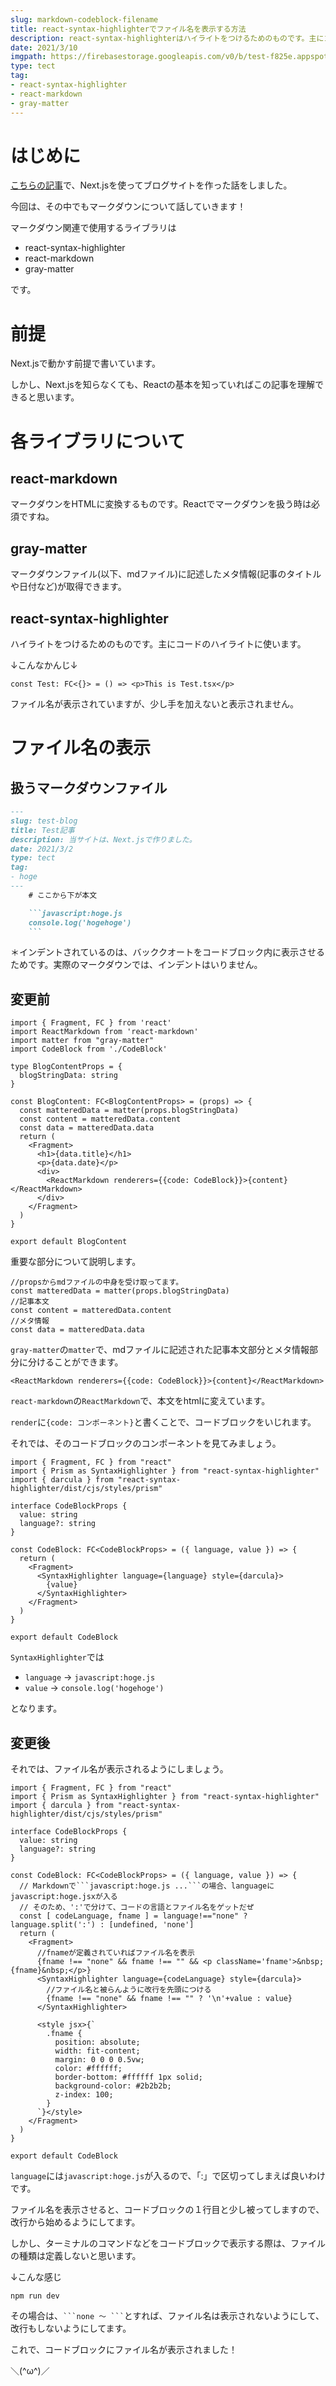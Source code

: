 ```yaml
---
slug: markdown-codeblock-filename
title: react-syntax-highlighterでファイル名を表示する方法
description: react-syntax-highlighterはハイライトをつけるためのものです。主にコードのハイライトに使います。react-markdownやgray-matterと一緒に使うことで、マークダウンをhtmlに変換できますが、そのプログラムのファイル名は表示できません。この記事では私が実装した表示方法を紹介します。
date: 2021/3/10
imgpath: https://firebasestorage.googleapis.com/v0/b/test-f825e.appspot.com/o/images%2Fblog%2Fblog-icon%2Ficonfinder_markdown_298823.png?alt=media&token=14cc8363-dd94-4dc4-885a-a90595e24f9a
type: tect
tag: 
- react-syntax-highlighter
- react-markdown
- gray-matter
---
```


# はじめに
[こちらの記事](https://nosuke-blog.site/blog/make-next-blog)で、Next.jsを使ってブログサイトを作った話をしました。

今回は、その中でもマークダウンについて話していきます！


マークダウン関連で使用するライブラリは
- react-syntax-highlighter
- react-markdown
- gray-matter

です。

# 前提
Next.jsで動かす前提で書いています。

しかし、Next.jsを知らなくても、Reactの基本を知っていればこの記事を理解できると思います。

# 各ライブラリについて
## react-markdown
マークダウンをHTMLに変換するものです。Reactでマークダウンを扱う時は必須ですね。

## gray-matter
マークダウンファイル(以下、mdファイル)に記述したメタ情報(記事のタイトルや日付など)が取得できます。

## react-syntax-highlighter
ハイライトをつけるためのものです。主にコードのハイライトに使います。

↓こんなかんじ↓
```typescript:Test.tsx
const Test: FC<{}> = () => <p>This is Test.tsx</p>
```

ファイル名が表示されていますが、少し手を加えないと表示されません。

# ファイル名の表示
## 扱うマークダウンファイル
```md:test.md
---
slug: test-blog
title: Test記事
description: 当サイトは、Next.jsで作りました。
date: 2021/3/2
type: tect
tag: 
- hoge
---
    # ここから下が本文

    ```javascript:hoge.js
    console.log('hogehoge')
    ```

```
＊インデントされているのは、バッククオートをコードブロック内に表示させるためです。実際のマークダウンでは、インデントはいりません。

## 変更前
```typescript:BlogContent.tsx
import { Fragment, FC } from 'react'
import ReactMarkdown from 'react-markdown'
import matter from "gray-matter"
import CodeBlock from './CodeBlock'

type BlogContentProps = {
  blogStringData: string
}

const BlogContent: FC<BlogContentProps> = (props) => {
  const matteredData = matter(props.blogStringData)
  const content = matteredData.content
  const data = matteredData.data
  return (
    <Fragment>
      <h1>{data.title}</h1>
      <p>{data.date}</p>
      <div>
        <ReactMarkdown renderers={{code: CodeBlock}}>{content}</ReactMarkdown>
      </div>
    </Fragment>
  )
}

export default BlogContent
```

重要な部分について説明します。
```typescript:
//propsからmdファイルの中身を受け取ってます。
const matteredData = matter(props.blogStringData)
//記事本文
const content = matteredData.content
//メタ情報
const data = matteredData.data
```
`gray-matter`の`matter`で、mdファイルに記述された記事本文部分とメタ情報部分に分けることができます。

```javacript:
<ReactMarkdown renderers={{code: CodeBlock}}>{content}</ReactMarkdown>
```
`react-markdown`の`ReactMarkdown`で、本文をhtmlに変えています。

`render`に`{code: コンポーネント}`と書くことで、コードブロックをいじれます。


それでは、そのコードブロックのコンポーネントを見てみましょう。

```typescript:CodeBlock.tsx
import { Fragment, FC } from "react"
import { Prism as SyntaxHighlighter } from "react-syntax-highlighter"
import { darcula } from "react-syntax-highlighter/dist/cjs/styles/prism"

interface CodeBlockProps {
  value: string
  language?: string
}

const CodeBlock: FC<CodeBlockProps> = ({ language, value }) => {
  return (
    <Fragment>
      <SyntaxHighlighter language={language} style={darcula}>
        {value}
      </SyntaxHighlighter>
    </Fragment>
  )
}

export default CodeBlock
```

`SyntaxHighlighter`では
- `language` -> `javascript:hoge.js`
- `value` -> `console.log('hogehoge')`

となります。

## 変更後
それでは、ファイル名が表示されるようにしましょう。

```typescript:CodeBlock.tsx
import { Fragment, FC } from "react"
import { Prism as SyntaxHighlighter } from "react-syntax-highlighter"
import { darcula } from "react-syntax-highlighter/dist/cjs/styles/prism"

interface CodeBlockProps {
  value: string
  language?: string
}

const CodeBlock: FC<CodeBlockProps> = ({ language, value }) => {
  // Markdownで```javascript:hoge.js ...```の場合、languageにjavascript:hoge.jsxが入る
  // そのため、':'で分けて、コードの言語とファイル名をゲットだぜ
  const [ codeLanguage, fname ] = language!=="none" ? language.split(':') : [undefined, 'none']
  return (
    <Fragment>
      //fnameが定義されていればファイル名を表示
      {fname !== "none" && fname !== "" && <p className='fname'>&nbsp;{fname}&nbsp;</p>}
      <SyntaxHighlighter language={codeLanguage} style={darcula}>
        //ファイル名と被らんように改行を先頭につける
        {fname !== "none" && fname !== "" ? '\n'+value : value}
      </SyntaxHighlighter>
      
      <style jsx>{`
        .fname {
          position: absolute;
          width: fit-content;
          margin: 0 0 0 0.5vw;
          color: #ffffff;
          border-bottom: #ffffff 1px solid;
          background-color: #2b2b2b;
          z-index: 100;
        }
      `}</style>
    </Fragment>
  )
}

export default CodeBlock
```
`language`には`javascript:hoge.js`が入るので、「:」で区切ってしまえば良いわけです。

ファイル名を表示させると、コードブロックの１行目と少し被ってしますので、改行から始めるようにしてます。

しかし、ターミナルのコマンドなどをコードブロックで表示する際は、ファイルの種類は定義しないと思います。

↓こんな感じ
```none
npm run dev
```

その場合は、` ```none 〜 ``` `とすれば、ファイル名は表示されないようにして、改行もしないようにしてます。


これで、コードブロックにファイル名が表示されました！

＼(^ω^)／